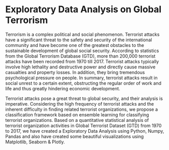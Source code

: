 # Exploratory Data Analysis on Global Terrorism

Terrorism is a complex political and social phenomenon. Terrorist attacks have a significant threat to the safety and security of the international community and have become one of the greatest obstacles to the sustainable development of global social security. According to statistics from the Global Terrorism Database (GTD), more than 200,000 terrorist attacks have been recorded from 1970 till 2017. Terrorist attacks typically involve high lethality and destructive power and directly cause massive casualties and property losses. In addition, they bring tremendous psychological pressure on people. In summary, terrorist attacks result in social unrest to a certain extent, obstructing the regular order of work and life and thus greatly hindering economic development.

Terrorist attacks pose a great threat to global security, and their analysis is imperative. Considering the high frequency of terrorist attacks and the inherent difficulty in finding related terrorist organizations, we propose a classification framework based on ensemble learning for classifying terrorist organizations. Based on a quantitative statistical analysis of terrorist organization activities in Global Terrorist Dataset (GTD) from 1970 to 2017, we have created a Exploratory Data Analysis using Python, Numpy, Pandas and also have created some beautiful visualizations using Matplotlib, Seaborn & Plotly.
